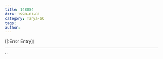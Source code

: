 ```yaml
---
title: 148084
date: 1990-01-01
category: Tanya-SC
tags: 
author: 
---
```


[[:Error Entry]]

---



``
